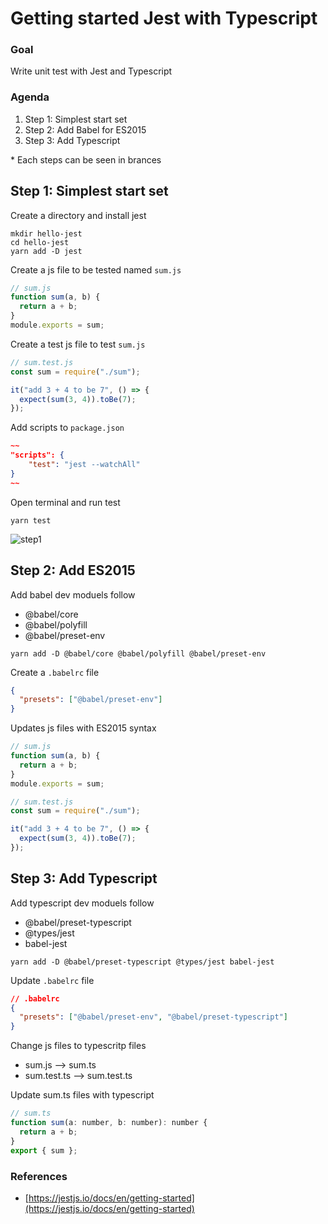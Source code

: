 # Getting started Jest with Typescript

### Goal

Write unit test with Jest and Typescript

### Agenda

1. Step 1: Simplest start set
1. Step 2: Add Babel for ES2015
1. Step 3: Add Typescript

\* Each steps can be seen in brances

## Step 1: Simplest start set

Create a directory and install jest

```
mkdir hello-jest
cd hello-jest
yarn add -D jest
```

Create a js file to be tested named `sum.js`

```js
// sum.js
function sum(a, b) {
  return a + b;
}
module.exports = sum;
```

Create a test js file to test `sum.js`

```js
// sum.test.js
const sum = require("./sum");

it("add 3 + 4 to be 7", () => {
  expect(sum(3, 4)).toBe(7);
});
```

Add scripts to `package.json`

```json
~~
"scripts": {
    "test": "jest --watchAll"
}
~~
```

Open terminal and run test

```
yarn test
```

![step1](https://user-images.githubusercontent.com/13145406/56004952-0d01be00-5d22-11e9-9afe-2d146031a8b1.png)

## Step 2: Add ES2015

Add babel dev moduels follow

- @babel/core
- @babel/polyfill
- @babel/preset-env

```
yarn add -D @babel/core @babel/polyfill @babel/preset-env
```

Create a `.babelrc` file

```json
{
  "presets": ["@babel/preset-env"]
}
```

Updates js files with ES2015 syntax

```js
// sum.js
function sum(a, b) {
  return a + b;
}
module.exports = sum;
```

```js
// sum.test.js
const sum = require("./sum");

it("add 3 + 4 to be 7", () => {
  expect(sum(3, 4)).toBe(7);
});
```

## Step 3: Add Typescript

Add typescript dev moduels follow

- @babel/preset-typescript
- @types/jest
- babel-jest

```
yarn add -D @babel/preset-typescript @types/jest babel-jest
```

Update `.babelrc` file

```json
// .babelrc
{
  "presets": ["@babel/preset-env", "@babel/preset-typescript"]
}
```

Change js files to typescritp files

- sum.js --> sum.ts
- sum.test.ts --> sum.test.ts

Update sum.ts files with typescript

```js
// sum.ts
function sum(a: number, b: number): number {
  return a + b;
}
export { sum };
```

### References

- [https://jestjs.io/docs/en/getting-started](https://jestjs.io/docs/en/getting-started)
